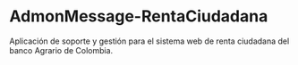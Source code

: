# AdmonMessage-RentaCiudadana
Aplicación de soporte y gestión para el sistema web de renta ciudadana del banco Agrario de Colombia.
